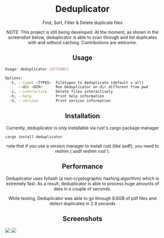 <h1 align="center">Deduplicator</h1>

<p align="center">
  Find, Sort, Filter & Delete duplicate files 
</p>

<p align="center">
NOTE: This project is still being developed. At the moment, as shown in the screenshot below, deduplicator is able to scan through and list duplicates with and without caching. Contributions are welcome.
</p>

<h2 align="center">Usage</h2>

```bash
Usage: deduplicator [OPTIONS]

Options:
  -t, --types <TYPES>  Filetypes to deduplicate (default = all)
      --dir <DIR>      Run Deduplicator on dir different from pwd
  -i, --interactive    Delete files interactively
  -h, --help           Print help information
  -V, --version        Print version information
```

<h2 align="center">Installation</h2>

<p align="center">Currently, deduplicator is only installable via rust's cargo package manager</p>

```
cargo install deduplicator
```
<p align="center">
  note that if you use a version manager to install rust (like asdf), you need to reshim (`asdf reshim rust`).
</p>

<h2 align="center">Performance</h2>

<p align="center">
  Deduplicator uses fxhash (a non-cryptographic hashing algorithm) which is extremely fast. As a result, deduplicator is able to process huge amounts of data in a couple of seconds.</p>

<p align="center">
  While testing, Deduplicator was able to go through 8.6GB of pdf files and detect duplicates in 2.9 seconds
</p>

<h2 align="center">Screenshots</h2>


<img src="https://user-images.githubusercontent.com/36154121/211948081-63c12b94-6251-487b-a49f-ac5418169d5a.gif" />
<img src="https://user-images.githubusercontent.com/36154121/211458077-90092aa3-496c-492f-a061-618059890d5f.png" />

